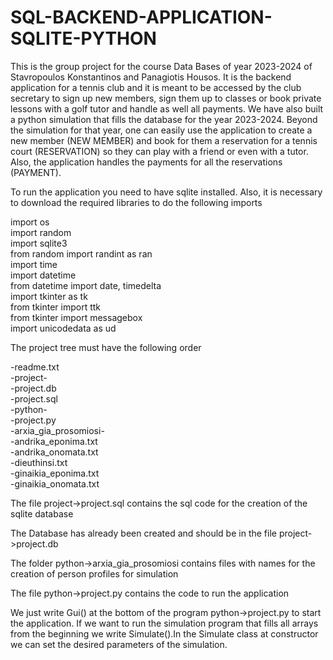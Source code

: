 # SQL-BACKEND-APPLICATION-SQLITE-PYTHON

This is the group project for the course Data Bases of year 2023-2024 of Stavropoulos Konstantinos and Panagiotis Housos.
It is the backend application for a tennis club and it is meant to be accessed by the club secretary to sign up new members,
sign them up to classes or book private lessons with a golf tutor and handle as well all payments. We have also built a python simulation that fills
the database for the year 2023-2024. Beyond the simulation for that year, one can easily use the application to create a new member (NEW MEMBER)
and book for them a reservation for a tennis court (RESERVATION) so they can play with a friend or even with a tutor. Also, the application handles
the payments for all the reservations (PAYMENT).

To run the application you need to have sqlite installed. Also, it is necessary to download the required libraries to do the following imports

import os<br />
import random<br />
import sqlite3<br />
from random import randint as ran<br />
import time<br />
import datetime<br />
from datetime import date, timedelta<br />
import tkinter as tk<br />
from tkinter import ttk<br />
from tkinter import messagebox<br />
import unicodedata as ud<br />

The project tree must have the following order




-readme.txt<br />
-project-<br />
	  -project.db<br />
	  -project.sql<br />
-python-<br />
	  -project.py<br />
	  -arxia_gia_prosomiosi-<br />
			     -andrika_eponima.txt<br />
			     -andrika_onomata.txt<br />
			     -dieuthinsi.txt<br />
			     -ginaikia_eponima.txt<br />
           -ginaikia_onomata.txt


The file project->project.sql contains the sql code for the creation of the sqlite database

The Database has already been created and should be in the file
project->project.db

The folder python->arxia_gia_prosomiosi contains files with names for the creation of person profiles for simulation

The file python->project.py contains the code to run the application

We just write Gui() at the bottom of the program python->project.py
to start the application. If we want to run the simulation program that
fills all arrays from the beginning we write Simulate().In the Simulate class at
constructor we can set the desired parameters of the simulation.


